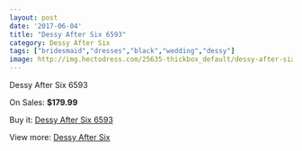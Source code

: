 ```yaml
---
layout: post
date: '2017-06-04'
title: "Dessy After Six 6593"
category: Dessy After Six
tags: ["bridesmaid","dresses","black","wedding","dessy"]
image: http://img.hectodress.com/25635-thickbox_default/dessy-after-six-6593.jpg
---
```

Dessy After Six 6593

On Sales: **$179.99**
<a href="https://www.hectodress.com/dessy-after-six/11918-dessy-after-six-6593.html"><amp-img layout="responsive" width="600" height="600" src="//img.hectodress.com/25635-thickbox_default/dessy-after-six-6593.jpg" alt="Dessy After Six 6593 0" /></a>
<a href="https://www.hectodress.com/dessy-after-six/11918-dessy-after-six-6593.html"><amp-img layout="responsive" width="600" height="600" src="//img.hectodress.com/25636-thickbox_default/dessy-after-six-6593.jpg" alt="Dessy After Six 6593 1" /></a>

Buy it: [Dessy After Six 6593](https://www.hectodress.com/dessy-after-six/11918-dessy-after-six-6593.html "Dessy After Six 6593")

View more: [Dessy After Six](https://www.hectodress.com/186-dessy-after-six "Dessy After Six")